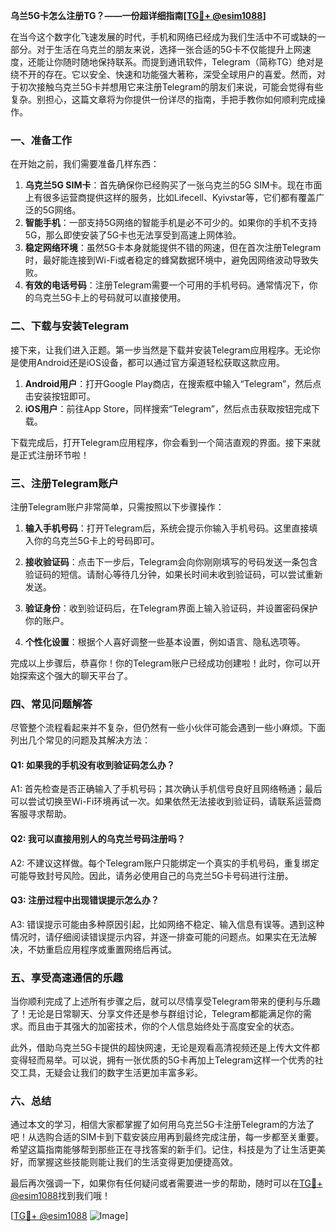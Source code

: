 **乌兰5G卡怎么注册TG？——一份超详细指南[[TG💪+ @esim1088](https://t.me/s/esim1088)]**

在当今这个数字化飞速发展的时代，手机和网络已经成为我们生活中不可或缺的一部分。对于生活在乌克兰的朋友来说，选择一张合适的5G卡不仅能提升上网速度，还能让你随时随地保持联系。而提到通讯软件，Telegram（简称TG）绝对是绕不开的存在。它以安全、快速和功能强大著称，深受全球用户的喜爱。然而，对于初次接触乌克兰5G卡并想用它来注册Telegram的朋友们来说，可能会觉得有些复杂。别担心，这篇文章将为你提供一份详尽的指南，手把手教你如何顺利完成操作。

### 一、准备工作

在开始之前，我们需要准备几样东西：

1. **乌克兰5G SIM卡**：首先确保你已经购买了一张乌克兰的5G SIM卡。现在市面上有很多运营商提供这样的服务，比如Lifecell、Kyivstar等，它们都有覆盖广泛的5G网络。
2. **智能手机**：一部支持5G网络的智能手机是必不可少的。如果你的手机不支持5G，那么即使安装了5G卡也无法享受到高速上网体验。
3. **稳定网络环境**：虽然5G卡本身就能提供不错的网速，但在首次注册Telegram时，最好能连接到Wi-Fi或者稳定的蜂窝数据环境中，避免因网络波动导致失败。
4. **有效的电话号码**：注册Telegram需要一个可用的手机号码。通常情况下，你的乌克兰5G卡上的号码就可以直接使用。

### 二、下载与安装Telegram

接下来，让我们进入正题。第一步当然是下载并安装Telegram应用程序。无论你是使用Android还是iOS设备，都可以通过官方渠道轻松获取这款应用。

1. **Android用户**：打开Google Play商店，在搜索框中输入“Telegram”，然后点击安装按钮即可。
2. **iOS用户**：前往App Store，同样搜索“Telegram”，然后点击获取按钮完成下载。

下载完成后，打开Telegram应用程序，你会看到一个简洁直观的界面。接下来就是正式注册环节啦！

### 三、注册Telegram账户

注册Telegram账户非常简单，只需按照以下步骤操作：

1. **输入手机号码**：打开Telegram后，系统会提示你输入手机号码。这里直接填入你的乌克兰5G卡上的号码即可。
   
2. **接收验证码**：点击下一步后，Telegram会向你刚刚填写的号码发送一条包含验证码的短信。请耐心等待几分钟，如果长时间未收到验证码，可以尝试重新发送。

3. **验证身份**：收到验证码后，在Telegram界面上输入验证码，并设置密码保护你的账户。

4. **个性化设置**：根据个人喜好调整一些基本设置，例如语言、隐私选项等。

完成以上步骤后，恭喜你！你的Telegram账户已经成功创建啦！此时，你可以开始探索这个强大的聊天平台了。

### 四、常见问题解答

尽管整个流程看起来并不复杂，但仍然有一些小伙伴可能会遇到一些小麻烦。下面列出几个常见的问题及其解决方法：

#### Q1: 如果我的手机没有收到验证码怎么办？

A1: 首先检查是否正确输入了手机号码；其次确认手机信号良好且网络畅通；最后可以尝试切换至Wi-Fi环境再试一次。如果依然无法接收到验证码，请联系运营商客服寻求帮助。

#### Q2: 我可以直接用别人的乌克兰号码注册吗？

A2: 不建议这样做。每个Telegram账户只能绑定一个真实的手机号码，重复绑定可能导致封号风险。因此，请务必使用自己的乌克兰5G卡号码进行注册。

#### Q3: 注册过程中出现错误提示怎么办？

A3: 错误提示可能由多种原因引起，比如网络不稳定、输入信息有误等。遇到这种情况时，请仔细阅读错误提示内容，并逐一排查可能的问题点。如果实在无法解决，不妨重启应用程序或重置网络后再试。

### 五、享受高速通信的乐趣

当你顺利完成了上述所有步骤之后，就可以尽情享受Telegram带来的便利与乐趣了！无论是日常聊天、分享文件还是参与群组讨论，Telegram都能满足你的需求。而且由于其强大的加密技术，你的个人信息始终处于高度安全的状态。

此外，借助乌克兰5G卡提供的超快网速，无论是观看高清视频还是上传大文件都变得轻而易举。可以说，拥有一张优质的5G卡再加上Telegram这样一个优秀的社交工具，无疑会让我们的数字生活更加丰富多彩。

### 六、总结

通过本文的学习，相信大家都掌握了如何用乌克兰5G卡注册Telegram的方法了吧！从选购合适的SIM卡到下载安装应用再到最终完成注册，每一步都至关重要。希望这篇指南能够帮到那些正在寻找答案的新手们。记住，科技是为了让生活更美好，而掌握这些技能则能让我们的生活变得更加便捷高效。

最后再次强调一下，如果你有任何疑问或者需要进一步的帮助，随时可以在[TG💪+ @esim1088](https://t.me/s/esim1088)找到我们哦！

[[TG💪+ @esim1088](https://t.me/s/esim1088) ![Image](https://i.postimg.cc/4NQfJmqS/Snipaste-2025-05-13-00-14-12.png)]